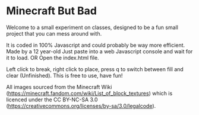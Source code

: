 # Minecraft But Bad
  Welcome to a small experiment on classes, designed to be a fun small project that you can mess around with.
  
  It is coded in 100% Javascript and could probably be way more efficient. Made by a 12 year-old
  Just paste into a web Javascript console and wait for it to load.
  OR
  Open the index.html file.
  
  Left click to break, right click to place, press q to switch between fill and clear (Unfinished).
  This is free to use, have fun!
  
  All images sourced from the Minecraft Wiki (https://minecraft.fandom.com/wiki/List_of_block_textures)
  which is licenced under the CC BY-NC-SA 3.0 (https://creativecommons.org/licenses/by-sa/3.0/legalcode).
